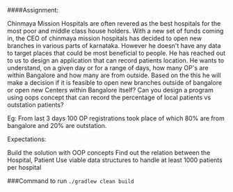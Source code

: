  ####Assignment:


Chinmaya Mission Hospitals are often revered as the best hospitals for the most poor and middle class house holders. With a new set of funds coming in, the CEO of chinmaya mission hospitals has decided to open new branches in various parts of karnataka. However he doesn't have any data to target places that could be most beneficial to people. He has reached out to us to design an application that can record patients location. He wants to understand, on a given day or for a range of days, how many OP's are within Bangalore and how many are from outside. Based on the this he will make a decision if it is feasible to open new branches outside of bangalore or open new Centers within Bangalore itself?
Can you design a program using oops concept that can record the percentage of local patients vs outstation patients?

Eg: From last 3 days 100 OP registrations took place of which 80% are from bangalore and 20% are outstation.

Expectations:

Build the solution with OOP concepts
Find out the relation between the Hospital, Patient
Use viable data structures to handle at least 1000 patients per hospital

###Command to run 
`./gradlew clean build`
